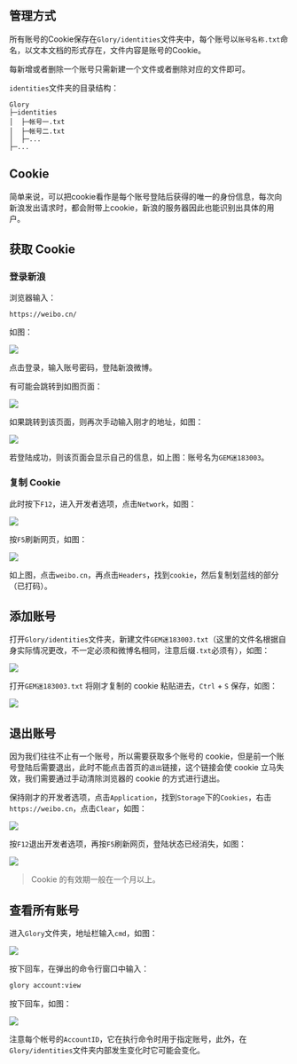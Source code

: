 ## 管理方式

所有账号的Cookie保存在`Glory/identities`文件夹中，每个账号以`账号名称.txt`命名，以文本文档的形式存在，文件内容是账号的Cookie。

每新增或者删除一个账号只需新建一个文件或者删除对应的文件即可。

`identities`文件夹的目录结构：

```
Glory
├─identities
│  ├─帐号一.txt
│  ├─帐号二.txt
│  ├─...
├─...
```

## Cookie

简单来说，可以把cookie看作是每个账号登陆后获得的唯一的身份信息，每次向新浪发出请求时，都会附带上cookie，新浪的服务器因此也能识别出具体的用户。

## 获取 Cookie

### 登录新浪

浏览器输入：

```
https://weibo.cn/
```

如图：

![](https://p.pstatp.com/origin/1380200010bcce54abaa4)

点击登录，输入账号密码，登陆新浪微博。

有可能会跳转到如图页面：

![](https://api.superbed.cn/static/images/2020/08/27/5f479abc160a154a67635ac2.jpg)

如果跳转到该页面，则再次手动输入刚才的地址，如图：

![](https://p.pstatp.com/origin/febf0002785510a6cd7a)

若登陆成功，则该页面会显示自己的信息，如上图：账号名为`GEM迷183003`。

### 复制 Cookie

此时按下`F12`，进入开发者选项，点击`Network`，如图：

![](https://p.pstatp.com/origin/fea20002cdab7b52d93f)

按`F5`刷新网页，如图：

![](https://p.pstatp.com/origin/13778000165ad193a8192)

如上图，点击`weibo.cn`，再点击`Headers`，找到`cookie`，然后复制划蓝线的部分（已打码）。

## 添加账号

打开`Glory/identities`文件夹，新建文件`GEM迷183003.txt`（这里的文件名根据自身实际情况更改，不一定必须和微博名相同，注意后缀`.txt`必须有），如图：

![](https://p.pstatp.com/origin/1379f0000dbeb4d9e4188)

打开`GEM迷183003.txt` 将刚才复制的 cookie 粘贴进去，`Ctrl` + `S` 保存，如图：

![](https://p.pstatp.com/origin/ffe40002668fe870f5ed)

## 退出账号

因为我们往往不止有一个账号，所以需要获取多个账号的 cookie，但是前一个账号登陆后需要退出，此时不能点击首页的`退出`链接，这个链接会使 cookie 立马失效，我们需要通过手动清除浏览器的 cookie 的方式进行退出。

保持刚才的开发者选项，点击`Application`，找到`Storage`下的`Cookies`，右击`https://weibo.cn`，点击`Clear`，如图：

![](https://p.pstatp.com/origin/1389a0000055cb2d0498d)

按`F12`退出开发者选项，再按`F5`刷新网页，登陆状态已经消失，如图：

![](https://p.pstatp.com/origin/ffe30002cad77a7144b9)

> Cookie 的有效期一般在一个月以上。

## 查看所有账号

进入`Glory`文件夹，地址栏输入`cmd`，如图：

![](https://p.pstatp.com/origin/1383300009a39d90a81a4)

按下回车，在弹出的命令行窗口中输入：

```cmd
glory account:view
```

按下回车，如图：

![](https://p.pstatp.com/origin/1372100018c17f8306aad)

注意每个帐号的`AccountID`，它在执行命令时用于指定账号，此外，在`Glory/identities`文件夹内部发生变化时它可能会变化。



